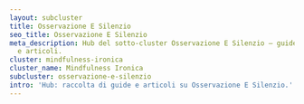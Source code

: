 ```yaml
---
layout: subcluster
title: Osservazione E Silenzio
seo_title: Osservazione E Silenzio
meta_description: Hub del sotto-cluster Osservazione E Silenzio — guide essenziali
  e articoli.
cluster: mindfulness-ironica
cluster_name: Mindfulness Ironica
subcluster: osservazione-e-silenzio
intro: 'Hub: raccolta di guide e articoli su Osservazione E Silenzio.'
---
```


